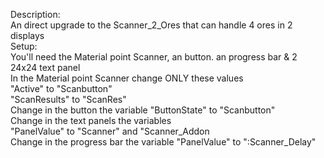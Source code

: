 Description:\
    An direct upgrade to the Scanner_2_Ores that can handle 4 ores in 2 displays\
Setup:\
    You'll need the Material point Scanner, an button. an progress bar & 2 24x24 text panel\
        In the Material point Scanner change ONLY these values\
            "Active" to "Scanbutton"\
            "ScanResults" to "ScanRes"\
    Change in the button the variable "ButtonState" to "Scanbutton"\
    Change in the text panels the variables\
        "PanelValue" to "Scanner" and "Scanner_Addon\
    Change in the progress bar the variable "PanelValue" to ":Scanner_Delay"